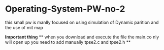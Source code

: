 # Operating-System-PW-no-2
this small pw is manlly focused on using simulation of Dynamic parition and the use of mit map 



**Important thing**
** when you download and execute the file the main.co nly will open up you need to add manually tpse2.c and tpse2.h **
